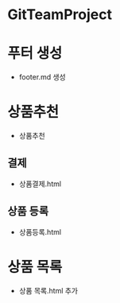 # GitTeamProject

# 푸터 생성
- footer.md 생성

# 상품추천
- 상품추천

## 결제
- 상품결제.html

## 상품 등록
- 상품등록.html








# 상품 목록
- 상품 목록.html 추가